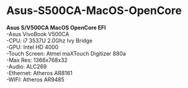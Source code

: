 # Asus-S500CA-MacOS-OpenCore
**Asus S/V500CA MacOS OpenCore EFI**  
-Asus VivoBook V500CA  
-CPU: i7 3537U 2.0Ghz Ivy Bridge  
-GPU: Intel HD 4000  
-Touch Screen: Atmel maXTouch Digitizer 880a  
-Max Res: 1366x768x32  
-Audio: ALC269  
-Ethernet: Atheros AR8161  
-WIFI: Atheros AR9485  
